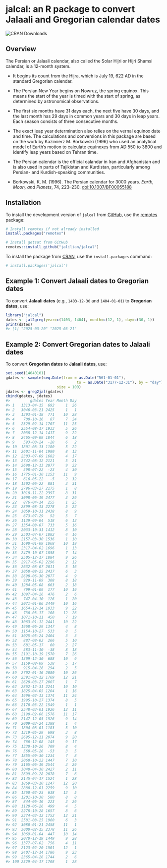 
# jalcal: an R package to convert Jalaali and Gregorian calendar dates

<!-- badges: start -->

![CRAN Downloads](https://cranlogs.r-pkg.org/badges/last-month/jalcal)
<!-- badges: end -->

## Overview

The Persian or Jalaali calendar, also called the Solar Hijri or Hijri
Shamsi calendar, is a 12-month system.

- It begins its count from the Hijra, which is July 19, 622 AD in the
  standard Gregorian calendar.

- The Persian New Year begins on Nowruz, the spring equinox. This means
  the start of the year is timed with the start of spring, as determined
  by astronomical observations.

- The first six months have 31 days each, the next five have 30 days,
  and the last month has 29 days in common years and 30 days in leap
  years. Each season consists of three consecutive months.

- The exact leap year determination also relies on the vernal equinox
  date and time. The calculations and conversions in this package are
  based on the work by Kazimierz M. Borkowski (1996) who used an
  analytical model of Earth’s motion to calculate equinoxes from AD 550
  to 3800 and identify leap years based on Tehran time.

- The Persian calendar is the official calandar in Iran and Afghanistan
  and is also used in parts of Tajikistan and Kurdistan, particularly
  among Persian- and Kurdish-speaking communities.

- Borkowski, K. M. (1996). The Persian calendar for 3000 years. *Earth,
  Moon, and Planets*, 74, 223–230.
  [doi:10.1007/BF00055188](https://doi.org/10.1007/BF00055188)

## Installation

To install the development version of `jalcal` from
[GitHub](https://github.com/jalilian/jalcal), use the
[remotes](https://CRAN.R-project.org/package=remotes) package:

``` r
# Install remotes if not already installed
install.packages("remotes")

# Install getsat from GitHub
remotes::install_github("jalilian/jalcal")
```

To install the package from
[CRAN](https://CRAN.R-project.org/package=jalcal), use the
`install.packages` command:

``` r
# install.packages('jalcal')
```

## Example 1: Convert Jalaali dates to Gregorian dates

To convert **Jalaali dates** (e.g., `1403-12-30` and `1404-01-01`) to
**Gregorian dates**, use:

``` r
library("jalcal")
dates <- jal2greg(year=c(1403, 1404), month=c(12, 1), day=c(30, 1))
print(dates)
#> [1] "2025-03-20" "2025-03-21"
```

## Example 2: Convert Gregorian dates to Jalaali dates

To convert **Gregorian dates** to **Jalaali dates**, use:

``` r
set.seed(14040101)
gdates <- sample(seq.Date(from = as.Date("561-01-01"), 
                                to = as.Date("3177-12-31"), by = "day"), 
                       size = 100)
jdates <- greg2jal(gdates)
cbind(gdates, jdates)
#>         gdates Year Month Day
#> 1   1313-04-15  692     1  26
#> 2   3046-03-21 2425     1   1
#> 3   1393-01-18  771    10  28
#> 4    708-10-16   87     7  24
#> 5   2329-02-14 1707    11  25
#> 6   2554-08-17 1933     5  26
#> 7   2038-12-14 1417     9  22
#> 8   2465-09-09 1844     6  18
#> 9    593-08-24  -28     6   2
#> 10  1801-08-13 1180     5  22
#> 11  2601-11-04 1980     8  13
#> 12  2303-07-09 1682     4  17
#> 13  2742-08-12 2121     5  21
#> 14  2698-12-13 2077     9  22
#> 15   598-07-22  -23     4  30
#> 16  1775-01-30 1153    11   9
#> 17   616-05-22   -5     2  32
#> 18  1502-06-22  881     3  31
#> 19  2796-03-27 2175     1   8
#> 20  3018-11-22 2397     8  31
#> 21  3098-06-19 2477     3  29
#> 22   876-04-14  255     1  25
#> 23  2899-08-13 2278     5  22
#> 24  3059-10-31 2438     8   9
#> 25   673-07-29   52     5   7
#> 26  1139-09-04  518     6  12
#> 27  1354-08-07  733     5  16
#> 28  2033-10-31 1412     8  10
#> 29  2503-07-07 1882     4  16
#> 30  2157-03-30 1536     1  10
#> 31  1690-01-09 1068    10  19
#> 32  2317-04-02 1696     1  13
#> 33  2479-10-07 1858     7  14
#> 34  2505-12-17 1884     9  26
#> 35  2917-05-02 2296     2  12
#> 36  2632-08-07 2011     5  16
#> 37  3058-08-25 2437     6   3
#> 38  2698-06-30 2077     4   9
#> 39   929-11-09  308     8  18
#> 40  1284-05-08  663     2  18
#> 41   799-01-09  177    10  19
#> 42  1097-04-26  476     2   6
#> 43   747-04-10  126     1  20
#> 44  3071-01-06 2449    10  16
#> 45  1654-12-14 1033     9  22
#> 46   730-03-17  108    12  26
#> 47  1071-10-11  450     7  19
#> 48  3063-01-12 2441    10  22
#> 49  1968-06-29 1347     4   8
#> 50  1154-10-27  533     8   5
#> 51  3025-05-24 2404     3   3
#> 52   887-08-02  266     5  10
#> 53   681-05-17   60     2  27
#> 54   583-11-10  -38     8  18
#> 55  2191-10-19 1570     7  26
#> 56  1309-12-30  688    10   9
#> 57  1159-08-09  538     5  17
#> 58   915-04-26  294     2   5
#> 59  2702-01-16 2080    10  26
#> 60  2391-03-12 1769    12  21
#> 61  2628-03-27 2007     1   7
#> 62  2862-12-31 2241    10  10
#> 63  1825-04-05 1204     1  16
#> 64  1996-02-13 1374    11  24
#> 65  1995-10-27 1374     8   5
#> 66  2170-03-22 1549     1   1
#> 67  2548-03-01 1926    12  11
#> 68  2198-02-06 1576    11  17
#> 69  2147-12-05 1526     9  14
#> 70  2009-03-24 1388     1   4
#> 71  1804-08-01 1183     5  10
#> 72  1319-05-29  698     3   8
#> 73  2695-12-11 2074     9  20
#> 74   766-12-08  145     9  17
#> 75  1330-10-26  709     8   4
#> 76   568-05-26  -53     3   5
#> 77  1855-09-30 1234     7   8
#> 78  2068-10-22 1447     7  30
#> 79  3165-06-19 2544     3  29
#> 80  3048-04-30 2427     2  11
#> 81  2699-09-28 2078     7   6
#> 82  2145-04-17 1524     1  28
#> 83  1869-03-10 1247    12  20
#> 84  2880-12-01 2259     9  10
#> 85  1260-02-25  638    12   5
#> 86  1201-10-30  580     8   8
#> 87   844-06-16  223     3  26
#> 88  1120-06-26  499     4   5
#> 89  2278-10-28 1657     8   6
#> 90  2374-03-12 1752    12  21
#> 91  2581-08-25 1960     6   3
#> 92  3080-01-21 2458    11   1
#> 93  3000-02-15 2378    11  26
#> 94  1069-01-04  447    10  14
#> 95  2070-12-19 1449     9  28
#> 96  1377-07-02  756     4  11
#> 97  2123-02-20 1501    12   1
#> 98  2407-12-14 1786     9  23
#> 99  2365-04-26 1744     2   6
#> 100 2329-04-17 1708     1  28
```

